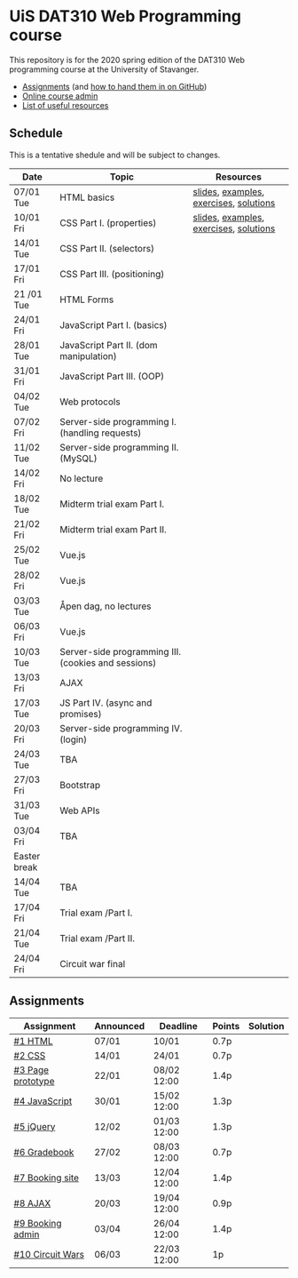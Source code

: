   # UiS DAT310 Web Programming course

This repository is for the 2020 spring edition of the DAT310 Web programming course at the University of Stavanger.

  - [Assignments](https://github.com/uis-dat310-spring20/assignments) (and [how to hand them in on GitHub](HOWTO_GitHub.md))
  - [Online course admin](https://ux.uis.no/~ljehl/dat310/)
  - [List of useful resources](Resources.md)
  
  
  
## Schedule 
 
This is a tentative shedule and will be subject to changes.

| Date | Topic | Resources |
| --- | --- | --- |
| 07/01 Tue | HTML basics | [slides](https://speakerdeck.com/ljehl/web-programming-html-basics), [examples](examples/html/basic), [exercises](exercises/html/basic), [solutions](solutions/html/basic)|
| 10/01 Fri | CSS Part I. (properties) | [slides](https://speakerdeck.com/ljehl/web-programming-css-p1), [examples](examples/css/properties), [exercises](exercises/css/properties), [solutions](solutions/css/properties) |
| 14/01 Tue | CSS Part II. (selectors) |  |
| 17/01 Fri | CSS Part III. (positioning) |  |
| 21 /01 Tue | HTML Forms |   |
| 24/01 Fri | JavaScript Part I. (basics)  |  |
| 28/01 Tue | JavaScript Part II. (dom manipulation) |  |
| 31/01 Fri | JavaScript Part III. (OOP) |  |
| 04/02 Tue | Web protocols | |
| 07/02 Fri | Server-side programming I. (handling requests) | |
| 11/02 Tue | Server-side programming II. (MySQL) | |
| 14/02 Fri | No lecture | |
| 18/02 Tue | Midterm trial exam Part I. |  |
| 21/02 Fri | Midterm trial exam Part II. |  |
| 25/02 Tue | Vue.js |  |
| 28/02 Fri | Vue.js |  |
| 03/03 Tue | Åpen dag, no lectures | |
| 06/03 Fri | Vue.js |  |
| 10/03 Tue | Server-side programming III. (cookies and sessions) |  |
| 13/03 Fri | AJAX |  |
| 17/03 Tue | JS Part IV. (async and promises) | |
| 20/03 Fri | Server-side programming IV. (login) | |
| 24/03 Tue | TBA |  |
| 27/03 Fri | Bootstrap | |
| 31/03 Tue | Web APIs |  |
| 03/04 Fri | TBA | |
| Easter break |
| 14/04 Tue | TBA | |
| 17/04 Fri | Trial exam /Part I. | |
| 21/04 Tue | Trial exam /Part II. | |
| 24/04 Fri | Circuit war final | |

## Assignments


| Assignment | Announced | Deadline | Points | Solution |
| --- | --- | --- | --- | --- |
| [#1 HTML](assignment-1/) | 07/01 | 10/01 | 0.7p |  |
| [#2 CSS](assignment-2/) | 14/01 | 24/01 | 0.7p |  |
| [#3 Page prototype](assignment-3/) | 22/01 | 08/02 12:00 | 1.4p |   |
| [#4 JavaScript](assignment-4/) | 30/01 | 15/02 12:00 | 1.3p |   |
| [#5 jQuery](assignment-5/) | 12/02 |01/03 12:00 | 1.3p |   |
| [#6 Gradebook](assignment-6/) | 27/02 | 08/03 12:00 | 0.7p |  |
| [#7 Booking site](assignment-8/) | 13/03  | 12/04 12:00 | 1.4p |   |
| [#8 AJAX](assignment-9/) | 20/03 | 19/04 12:00 | 0.9p |  |
| [#9 Booking admin](assignment-10/) | 03/04 | 26/04 12:00 | 1.4p |  |
| [#10 Circuit Wars](assignment-7/) | 06/03 | 22/03 12:00 | 1p |  |